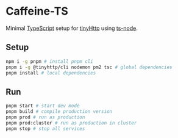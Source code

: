 # Caffeine-TS

Minimal [TypeScript](https://www.typescriptlang.org/) setup for [tinyHttp](https://tinyhttp.v1rtl.site/) using [ts-node](https://github.com/TypeStrong/ts-node).

## Setup

```sh
npm i -g pnpm # install pnpm cli
pnpm i -g @tinyhttp/cli nodemon pm2 tsc # global dependencies
pnpm install # local dependencies

```

## Run

```sh
pnpm start # start dev mode
pnpm build # compile production version
pnpm prod # run as production
pnpm prod:cluster # run as production in cluster
pnpm stop # stop all services
```
